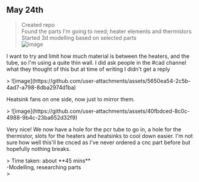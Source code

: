 ## May 24th
> Created repo <br>
>Found the parts I'm going to need; heater elements and thermistors <br>
>Started 3d modelling based on selected parts<br>
>![image](https://github.com/user-attachments/assets/de11b594-d925-4bd1-9255-a8776a0591ef) <br>
<p>I want to try and limit how much material is between the heaters, and the tube, so I'm using a quite thin wall. I did ask people in the #cad channel what they thought of this but at time of writing I didn't get a reply</p>
> ![image](https://github.com/user-attachments/assets/5650ea54-2c5b-4ad7-a798-8dba2974d1ba) <br>
<p>Heatsink fans on one side, now just to mirror them.</p>
> ![image](https://github.com/user-attachments/assets/40fbdced-8c0c-4988-9b4c-23ba652d32f9) <br>
<p>Very nice! We now have a hole for the pcr tube to go in, a hole for the thermistor, slots for the heaters and heatsinks to cool down easier. I'm not sure how well this'll be cnced as I've never ordered a cnc part before but hopefully nothing breaks.</p>
> Time taken: about **45 mins** <br>
-Modelling, researching parts <br>
>
